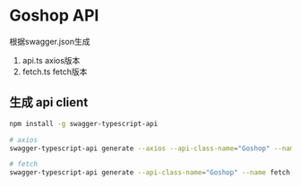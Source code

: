 # Goshop API

根据swagger.json生成

1. api.ts axios版本
2. fetch.ts  fetch版本

## 生成 api client

```bash
npm install -g swagger-typescript-api

# axios
swagger-typescript-api generate --axios --api-class-name="Goshop" --name api.ts --path /Users/nick/Projects/goshop/doc/swagger/goshop.swagger.json

# fetch
swagger-typescript-api generate --api-class-name="Goshop" --name fetch.ts --path /Users/nick/Projects/goshop/doc/swagger/goshop.swagger.json
```